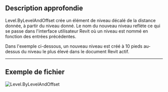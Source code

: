 ## Description approfondie
Level.ByLevelAndOffset crée un élément de niveau décalé de la distance donnée, à partir du niveau donné. Le nom du nouveau niveau reflète ce qui se passe dans l'interface utilisateur Revit où un niveau est nommé en fonction des entrées précédentes.

Dans l'exemple ci-dessous, un nouveau niveau est créé à 10 pieds au-dessus du niveau le plus élevé dans le document Revit actif.
___
## Exemple de fichier

![Level.ByLevelAndOffset](./Revit.Elements.Level.ByLevelAndOffset_img.jpg)
